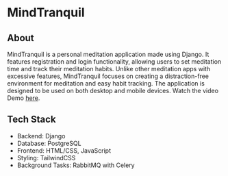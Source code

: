 # MindTranquil

## About
MindTranquil is a personal meditation application made using Django. It features registration and login functionality, allowing users to set meditation time and track their meditation habits. Unlike other meditation apps with excessive features, MindTranquil focuses on creating a distraction-free environment for meditation and easy habit tracking. The application is designed to be used on both desktop and mobile devices. Watch the video Demo [here](https://www.youtube.com/watch?v=feoTjjte6go).

## Tech Stack
- Backend: Django
- Database: PostgreSQL
- Frontend: HTML/CSS, JavaScript
- Styling: TailwindCSS
- Background Tasks: RabbitMQ with Celery
